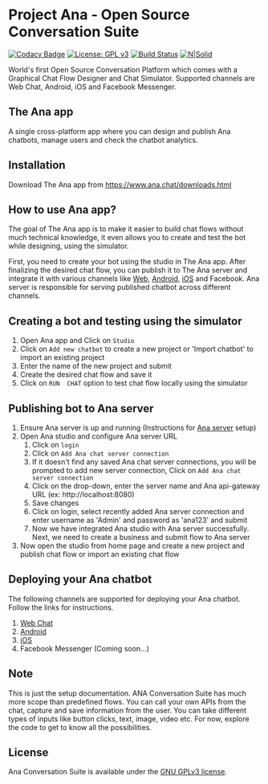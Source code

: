 # Project Ana - Open Source Conversation Suite

[![Codacy Badge](https://api.codacy.com/project/badge/Grade/d21b873f8f1440e99d1851ab40a8fd77)](https://app.codacy.com/app/sanudatta11/ProjectAna?utm_source=github.com&utm_medium=referral&utm_content=Kitsune-tools/ProjectAna&utm_campaign=badger)
[![License: GPL v3](https://img.shields.io/badge/License-GPL%20v3-blue.svg)](http://www.gnu.org/licenses/gpl-3.0)
[![Build Status](https://travis-ci.org/Kitsune-tools/Ana-App.svg?branch=travisci)](https://travis-ci.org/Kitsune-tools/Ana-App)
[![N|Solid](https://ci.appveyor.com/api/projects/status/github/Kitsune-tools/ProjectAna?branch=master&svg=true)](https://github.com/Kitsune-tools/ProjectAna)


World's first Open Source Conversation Platform which comes with a Graphical Chat Flow Designer and Chat Simulator. Supported channels are Web Chat, Android, iOS and Facebook Messenger.

## The Ana app

A single cross-platform app where you can design and publish Ana chatbots, manage users and check the chatbot analytics.

## Installation

Download The Ana app from https://www.ana.chat/downloads.html

## How to use Ana app?

The goal of The Ana app is to make it easier to build chat flows without much technical knowledge, it even allows you to create and test the bot while designing, using the simulator. 

First, you need to create your bot using the studio in The Ana app. After finalizing the desired chat flow, you can publish it to The Ana server and integrate it with various channels like [Web](https://github.com/Kitsune-tools/ANAChat-Web), [Android](https://github.com/Kitsune-tools/ANAChat-Android), [iOS](https://github.com/Kitsune-tools/ANAChat-iOS) and Facebook. Ana server is responsible for serving published chatbot across different channels. 

## Creating a bot and testing using the simulator

1. Open Ana app and Click on `Studio`
2. Click on `Add new chatbot` to create a new project or 'Import chatbot' to import an existing project
3. Enter the name of the new project and submit
4. Create the desired chat flow and save it
5. Click on `RUN  CHAT` option to test chat flow locally using the simulator

## Publishing bot to Ana server

1. Ensure Ana server is up and running (Instructions for [Ana server](https://github.com/Kitsune-tools/ProjectANA/blob/master/ANA-CHAT-SERVER-SETUP-README.md) setup)
2. Open Ana studio and configure Ana server URL
    1. Click on `login` 
    2. Click on `Add Ana chat server connection`
    3. If it doesn't find any saved Ana chat server connections, you will be prompted to add new server connection, Click on `Add Ana chat server connection`
    3. Click on the drop-down, enter the server name and Ana api-gateway URL (ex: http://localhost:8080) 
    4. Save changes
    5. Click on login, select recently added Ana server connection and enter username as 'Admin' and password as 'ana123' and submit
    6. Now we have integrated Ana studio with Ana server successfully. Next, we need to create a business and submit flow to Ana server
 3. Now open the studio from home page and create a new project and publish chat flow or import an existing chat flow
 
## Deploying your Ana chatbot

The following channels are supported for deploying your Ana chatbot. Follow the links for instructions.
   1. [Web Chat](https://github.com/Kitsune-tools/ANAChat-Web)
   2. [Android](https://github.com/Kitsune-tools/ANAChat-Android)
   3. [iOS](https://github.com/Kitsune-tools/ANAChat-iOS)
   4. Facebook Messenger (Coming soon...)

## Note

This is just the setup documentation. ANA Conversation Suite has much more scope than predefined flows. You can call your own APIs from the chat, capture and save information from the user. You can take different types of inputs like button clicks, text, image, video etc. For now, explore the code to get to know all the possibilities.

## License

Ana Conversation Suite is available under the [GNU GPLv3 license](https://www.gnu.org/licenses/gpl-3.0.en.html).
